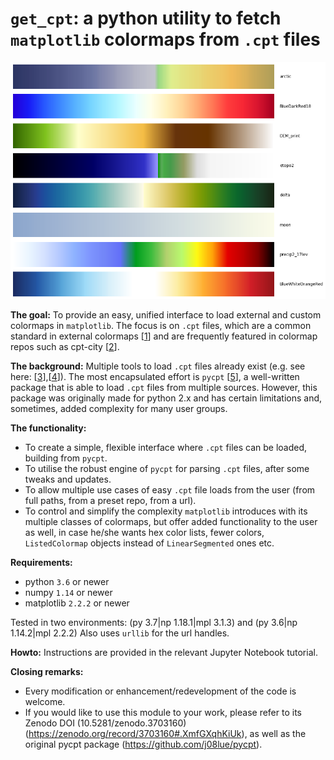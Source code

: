 # `get_cpt`: a python utility to fetch `matplotlib` colormaps from `.cpt` files

![main image](main_img.png)

**The goal:** To provide an easy, unified interface to load external and custom colormaps in `matplotlib`. The focus is on `.cpt` files, which are a common standard in external colormaps [[1]] and are frequently featured in colormap repos such as cpt-city [[2]].

**The background:** Multiple tools to load `.cpt` files already exist (e.g. see here: [[3]],[[4]]). The most encapsulated effort is `pycpt` [[5]], a well-written package that is able to load `.cpt` files from multiple sources. However, this package was originally made for python 2.x and has certain limitations and, sometimes, added complexity for many user groups. 

**The functionality:**
- To create a simple, flexible interface where `.cpt` files can be loaded, building from `pycpt`.
- To utilise the robust engine of `pycpt` for parsing `.cpt` files, after some tweaks and updates. 
- To allow multiple use cases of easy `.cpt` file loads from the user (from full paths, from a preset repo, from a url). 
- To control and simplify the complexity `matplotlib` introduces with its multiple classes of colormaps, but offer added functionality to the user as well, in case he/she wants hex color lists, fewer colors, `ListedColormap` objects instead of `LinearSegmented` ones etc.

**Requirements:**
- python `3.6` or newer
- numpy `1.14` or newer
- matplotlib `2.2.2` or newer

Tested in two environments: (py 3.7|np 1.18.1|mpl 3.1.3) and (py 3.6|np 1.14.2|mpl 2.2.2)
Also uses `urllib` for the url handles.

**Howto:**
Instructions are provided in the relevant Jupyter Notebook tutorial.

**Closing remarks:**
- Every modification or enhancement/redevelopment of the code is welcome.
- If you would like to use this module to your work, please refer to its Zenodo DOI (10.5281/zenodo.3703160)(https://zenodo.org/record/3703160#.XmfGXqhKiUk), as well as the original pycpt package (https://github.com/j08lue/pycpt). 


[1]: https://en.wikipedia.org/wiki/CPT_(file_format)
[2]: http://soliton.vm.bytemark.co.uk/pub/cpt-city/
[3]: https://stackoverflow.com/questions/48322741/is-there-a-way-to-save-a-custom-matplotlib-colorbar-to-use-elsewhere
[4]: https://scipy-cookbook.readthedocs.io/items/Matplotlib_Loading_a_colormap_dynamically.html
[5]: https://github.com/j08lue/pycpt/blob/master/pycpt/load.py
